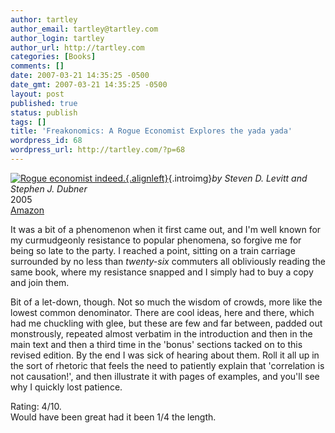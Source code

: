 ```yaml
---
author: tartley
author_email: tartley@tartley.com
author_login: tartley
author_url: http://tartley.com
categories: [Books]
comments: []
date: 2007-03-21 14:35:25 -0500
date_gmt: 2007-03-21 14:35:25 -0500
layout: post
published: true
status: publish
tags: []
title: 'Freakonomics: A Rogue Economist Explores the yada yada'
wordpress_id: 68
wordpress_url: http://tartley.com/?p=68
---
```


[![Rogue economist
indeed.](/assets/2007/03/freakonomics.thumbnail.jpg){.alignleft}](http://tartley.com/wp-content/uploads/2007/03/freakonomics.jpg "Rogue economist indeed."){.introimg}*by
Steven D. Levitt and Stephen J. Dubner*\
2005\
[Amazon](http://www.amazon.co.uk/Freakonomics-Economist-Explores-Hidden-Everything/dp/0141019018/)

It was a bit of a phenomenon when it first came out, and I'm well known
for my curmudgeonly resistance to popular phenomena, so forgive me for
being so late to the party. I reached a point, sitting on a train
carriage surrounded by no less than *twenty-six* commuters all
obliviously reading the same book, where my resistance snapped and I
simply had to buy a copy and join them.

Bit of a let-down, though. Not so much the wisdom of crowds, more like
the lowest common denominator. There are cool ideas, here and there,
which had me chuckling with glee, but these are few and far between,
padded out monstrously, repeated almost verbatim in the introduction and
then in the main text and then a third time in the 'bonus' sections
tacked on to this revised edition. By the end I was sick of hearing
about them. Roll it all up in the sort of rhetoric that feels the need
to patiently explain that 'correlation is not causation!', and then
illustrate it with pages of examples, and you'll see why I quickly lost
patience.

Rating: 4/10.\
Would have been great had it been 1/4 the length.
